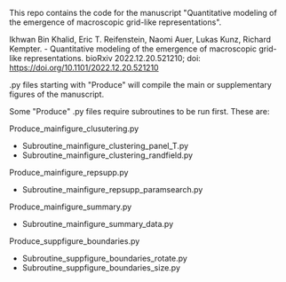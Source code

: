 This repo contains the code for the manuscript "Quantitative modeling of the emergence of macroscopic grid-like representations".

Ikhwan Bin Khalid, Eric T. Reifenstein, Naomi Auer, Lukas Kunz, Richard Kempter. - Quantitative modeling of the emergence of macroscopic grid-like representations. bioRxiv 2022.12.20.521210; doi: https://doi.org/10.1101/2022.12.20.521210

.py files starting with "Produce" will compile the main or supplementary figures of the manuscript.

Some "Produce" .py files require subroutines to be run first. These are:

Produce_mainfigure_clusutering.py
- Subroutine_mainfigure_clustering_panel_T.py
- Subroutine_mainfigure_clustering_randfield.py

Produce_mainfigure_repsupp.py
- Subroutine_mainfigure_repsupp_paramsearch.py

Produce_mainfigure_summary.py
- Subroutine_mainfigure_summary_data.py

Produce_suppfigure_boundaries.py
- Subroutine_suppfigure_boundaries_rotate.py
- Subroutine_suppfigure_boundaries_size.py